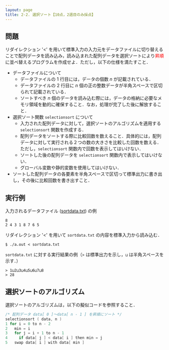 ```yaml
---
layout: page
title: 2-2. 選択ソート【10点，2週目のみ採点】
---
```


## 問題
リダイレクション '<' を用いて標準入力の入力元をデータファイルに切り替えることで配列データを読み込み，読み込まれた配列データを選択ソートにより<font color="red">昇順</font>に並べ替えるプログラムを作成せよ．ただし，以下の仕様を満たすこと．

- データファイルについて
  - データファイルの 1 行目には，データの個数 $n$ が記載されている．
  - データファイルの 2 行目に $n$ 個の正の整数データが半角スペースで区切られて記載されている．
  - ソートすべき $n$ 個のデータを読み込む際には，データの格納に必要なメモリ領域を動的に確保すること．なお，処理が完了した後に解放すること．
- 選択ソート関数 `selectionsort` について
  - 入力された配列データに対して，選択ソートのアルゴリズムを適用する `selectionsort` 関数を作成する．
  - 配列データをソートする際に比較回数を数えること．具体的には，配列データに対して実行される２つの数の大きさを比較した回数を数える．ただし，`selectionsort` 関数内で回数を表示してはいけない． 
  - ソートした後の配列データを `selectionsort` 関数内で表示してはいけない．
  - グローバル変数や静的変数を使用してはいけない．
- ソートした配列データの各要素を半角スペースで区切って標準出力に書き出し，その後に比較回数を書き出すこと．

## 実行例
入力されるデータファイル ([sortdata.txt](./sortdata.txt)) の例

```
8
2 4 3 1 8 7 6 5
```

リダイレクション '<' を用いて `sortdata.txt` の内容を標準入力から読み込む．

```
$ ./a.out < sortdata.txt
```

`sortdata.txt` に対する実行結果の例（`>` は標準出力を示し，`⊔` は半角スペースを示す．）

```
> 1⊔2⊔3⊔4⊔5⊔6⊔7⊔8
> 28
```

## 選択ソートのアルゴリズム
選択ソートのアルゴリズムは，以下の擬似コードを参照すること．

```c
/* 配列データ data[ 0 ]～data[ n - 1 ] を昇順にソート */
selectionsort ( data, n )
1 for i = 0 to n - 2
2   min = i 
3   for j = i + 1 to n - 1
4     if data[ j ] < data[ i ] then min = j
5   swap data[ i ] with data[ min ]
```
